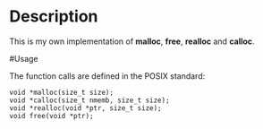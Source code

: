 # Description

This is my own implementation of **malloc**, **free**, **realloc** and **calloc**.

#Usage

The function calls are defined in the POSIX standard:

```
void *malloc(size_t size);
void *calloc(size_t nmemb, size_t size);
void *realloc(void *ptr, size_t size);
void free(void *ptr);

```
